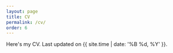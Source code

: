```yaml
---
layout: page
title: CV
permalink: /cv/
order: 6
---
```


<p>Here's my CV. Last updated on {{ site.time | date: '%B %d, %Y'  }}.</p>

<object data="{{ site.baseurl }}/assets/pdfs/suyash-cv.pdf" width="100%" height="1050" type='application/pdf'>
</object>
